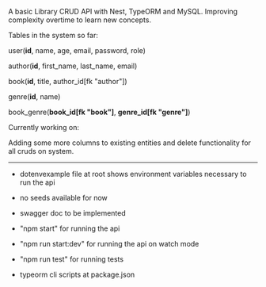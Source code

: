 A basic Library CRUD API with Nest, TypeORM and MySQL. Improving complexity overtime to learn new concepts.

Tables in the system so far:

user(__id__, name, age, email, password, role)

author(__id__, first_name, last_name, email)

book(__id__, title, author_id[fk "author"])

genre(__id__, name)

book_genre(__book_id[fk "book"]__, __genre_id[fk "genre"]__)

Currently working on:

Adding some more columns to existing entities and delete functionality for all cruds on system.

---------------------------------------------

- dotenvexample file at root shows environment variables necessary to run the api

- no seeds available for now

- swagger doc to be implemented

- "npm start" for running the api

- "npm run start:dev" for running the api on watch mode

- "npm run test" for running tests

- typeorm cli scripts at package.json 
